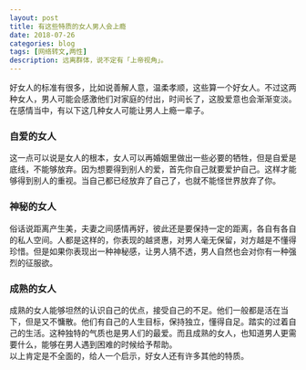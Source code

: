 ```yaml
---
layout: post
title: 有这些特质的女人男人会上瘾
date: 2018-07-26
categories: blog
tags: [网络转文,两性]
description: 远离群体，说不定有「上帝视角」。
---
```

好女人的标准有很多，比如说善解人意，温柔孝顺，这些算一个好女人。不过这两种女人，男人可能会感激他们对家庭的付出，时间长了，这股爱意也会渐渐变淡。在感情当中，有以下这几种女人可能让男人上瘾一辈子。
### 自爱的女人
这一点可以说是女人的根本，女人可以再婚姻里做出一些必要的牺牲，但是自爱是底线，不能够放弃。因为想要得到别人的爱，首先你自己就要爱护自己。这样才能够得到别人的重视。当自己都已经放弃了自己了，也就不能怪世界放弃了你。
### 神秘的女人
俗话说距离产生美，夫妻之间感情再好，彼此还是要保持一定的距离，各自有各自的私人空间。人都是这样的，你表现的越贤惠，对男人毫无保留，对方越是不懂得珍惜。但是如果你表现出一种神秘感，让男人猜不透，男人自然也会对你有一种强烈的征服欲。
### 成熟的女人
成熟的女人能够坦然的认识自己的优点，接受自己的不足。他们一般都是活在当下，但是又不慵散。他们有自己的人生目标，保持独立，懂得自足。踏实的过着自己的生活。这种独特的气质也是男人们的最爱。而且成熟的女人，也知道男人更需要什么，能够在男人遇到困难的时候给予帮助。  
以上肯定是不全面的，给人一个启示，好女人还有许多其他的特质。

